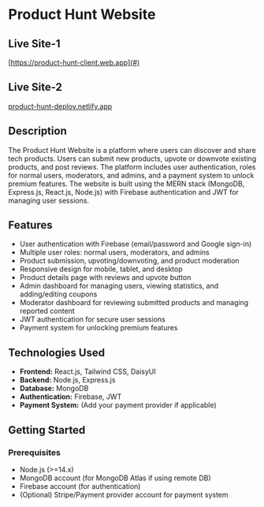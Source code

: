 # Product Hunt Website


## Live Site-1
[https://product-hunt-client.web.app](#)

## Live Site-2
[product-hunt-deploy.netlify.app](#)

## Description

The Product Hunt Website is a platform where users can discover and share tech products. Users can submit new products, upvote or downvote existing products, and post reviews. The platform includes user authentication, roles for normal users, moderators, and admins, and a payment system to unlock premium features. The website is built using the MERN stack (MongoDB, Express.js, React.js, Node.js) with Firebase authentication and JWT for managing user sessions.

## Features

- User authentication with Firebase (email/password and Google sign-in)
- Multiple user roles: normal users, moderators, and admins
- Product submission, upvoting/downvoting, and product moderation
- Responsive design for mobile, tablet, and desktop
- Product details page with reviews and upvote button
- Admin dashboard for managing users, viewing statistics, and adding/editing coupons
- Moderator dashboard for reviewing submitted products and managing reported content
- JWT authentication for secure user sessions
- Payment system for unlocking premium features

## Technologies Used

- **Frontend:** React.js, Tailwind CSS, DaisyUI
- **Backend:** Node.js, Express.js
- **Database:** MongoDB
- **Authentication:** Firebase, JWT
- **Payment System:** (Add your payment provider if applicable)

## Getting Started

### Prerequisites

- Node.js (>=14.x)
- MongoDB account (for MongoDB Atlas if using remote DB)
- Firebase account (for authentication)
- (Optional) Stripe/Payment provider account for payment system
